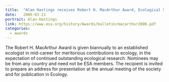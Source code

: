 ```yaml
---
title:  "Alan Hastings receives Robert H. MacArthur Award, Ecological Society of  America "
date:   2006-03-21
portrait: Alan-Hastings
link: https://www.esa.org/history/Awards/bulletin/macarthur2006.pdf
categories:
  - awards
---
```

The Robert H. MacArthur Award is given biannually to an established ecologist in mid-career for meritorious contributions to ecology, in the expectation of continued outstanding ecological research. Nominees may be from any country and need not be ESA members. The recipient is invited to prepare an address for presentation at the annual meeting of the society and for publication in Ecology.
